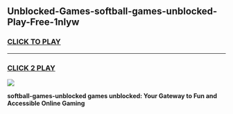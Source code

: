 
## Unblocked-Games-softball-games-unblocked-Play-Free-1nlyw
<h3>
<a href="https://premium76.site?title=softball-games-unblocked&ref=15A">CLICK TO PLAY</a></h3>
<hr>

<h3>
<a href="https://premium76.site?title=softball-games-unblocked&ref=15A">CLICK 2 PLAY</a>
  
</h3>

<a href="https://premium76.site?title=softball-games-unblocked&ref=15A"><img src="https://clearcache.store/games.png"></a>


**softball-games-unblocked games unblocked: Your Gateway to Fun and Accessible Online Gaming**
